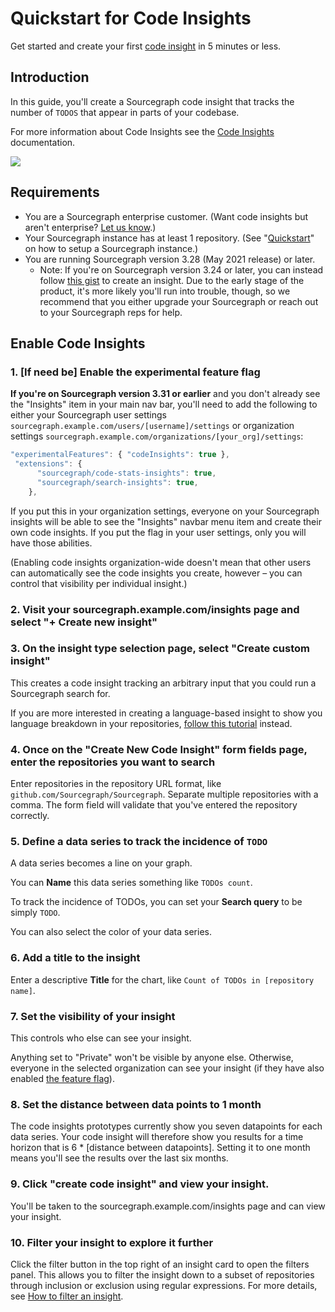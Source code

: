 # Quickstart for Code Insights

Get started and create your first [code insight](index.md) in 5 minutes or less.

## Introduction

In this guide, you'll create a Sourcegraph code insight that tracks the number of `TODOS` that appear in parts of your codebase.

For more information about Code Insights see the [Code Insights](index.md) documentation.

<img src="https://sourcegraphstatic.com/docs/images/code_insights/quickstart_TODOs_insight_dark.png" class="screenshot">

## Requirements

- You are a Sourcegraph enterprise customer. (Want code insights but aren't enterprise? [Let us know](mailto:feedback@sourcegraph.com).)
- Your Sourcegraph instance has at least 1 repository. (See "[Quickstart](../index.md#quick-install)" on how to setup a Sourcegraph instance.)
- You are running Sourcegraph version 3.28 (May 2021 release) or later.
    - Note: If you're on Sourcegraph version 3.24 or later, you can instead follow [this gist](https://gist.github.com/Joelkw/f0582b164578aabc3ac936dee43f23e0) to create an insight. Due to the early stage of the product, it's more likely you'll run into trouble, though, so we recommend that you either upgrade your Sourcegraph or reach out to your Sourcegraph reps for help.

## Enable Code Insights

### 1. [If need be] Enable the experimental feature flag

**If you're on Sourcegraph version 3.31 or earlier** and you don't already see the "Insights" item in your main nav bar, you'll need to add the following to either your Sourcegraph user settings `sourcegraph.example.com/users/[username]/settings` or organization settings `sourcegraph.example.com/organizations/[your_org]/settings`:

```javascript
"experimentalFeatures": { "codeInsights": true },
 "extensions": {
      "sourcegraph/code-stats-insights": true,
      "sourcegraph/search-insights": true,
    },
```

If you put this in your organization settings, everyone on your Sourcegraph insights will be able to see the "Insights" navbar menu item and create their own code insights. If you put the flag in your user settings, only you will have those abilities.

(Enabling code insights organization-wide doesn't mean that other users can automatically see the code insights you create, however – you can control that visibility per individual insight.)

### 2. Visit your sourcegraph.example.com/insights page and select "+ Create new insight"

### 3. On the insight type selection page, select "Create custom insight"

This creates a code insight tracking an arbitrary input that you could run a Sourcegraph search for.

If you are more interested in creating a language-based insight to show you language breakdown in your repositories, [follow this tutorial](language_insight_quickstart.md) instead.

### 4. Once on the "Create New Code Insight" form fields page, enter the repositories you want to search

Enter repositories in the repository URL format, like `github.com/Sourcegraph/Sourcegraph`. Separate multiple repositories with a comma. The form field will validate that you've entered the repository correctly.

### 5. Define a data series to track the incidence of `TODO`

A data series becomes a line on your graph.

You can **Name** this data series something like `TODOs count`.

To track the incidence of TODOs, you can set your **Search query** to be simply `TODO`.

You can also select the color of your data series.

### 6. Add a title to the insight

Enter a descriptive **Title** for the chart, like `Count of TODOs in [repository name]`.

### 7. Set the visibility of your insight

This controls who else can see your insight.

Anything set to "Private" won't be visible by anyone else. Otherwise, everyone in the selected organization can see your insight (if they have also enabled [the feature flag](#1-enable-the-experimental-feature-flag)).

### 8. Set the distance between data points to 1 month

The code insights prototypes currently show you seven datapoints for each data series. Your code insight will therefore show you results for a time horizon that is 6 * [distance between datapoints]. Setting it to one month means you'll see the results over the last six months.

### 9. Click "create code insight" and view your insight.

You'll be taken to the sourcegraph.example.com/insights page and can view your insight.

### 10. Filter your insight to explore it further 

Click the filter button in the top right of an insight card to open the filters panel. This allows you to filter the insight down to a subset of repositories through inclusion or exclusion using regular expressions.
For more details, see [How to filter an insight](./how-tos/filtering_an_insight.md).
